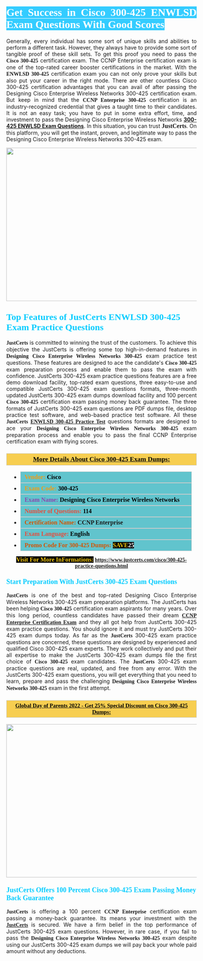 <h1 style="text-align: justify;"><span style="color:#ffffff;"><span style="font-family:Georgia,serif;"><strong><span style="background-color:#33ccff;">Get Success in Cisco 300-425 ENWLSD Exam Questions With Good Scores</span></strong></span></span></h1>

<p style="text-align: justify;">Generally, every individual has some sort of unique skills and abilities to perform a different task. However, they always have to provide some sort of tangible proof of these skill sets. To get this proof you need to pass the <span style="font-family:Georgia,serif;"><strong>Cisco 300-425</strong></span> certification exam. The CCNP Enterprise certification exam is one of the top-rated career booster certifications in the market. With the <span style="font-family:Georgia,serif;"><strong>ENWLSD 300-425</strong></span> certification exam you can not only prove your skills but also put your career in the right mode. There are other countless Cisco 300-425 certification advantages that you can avail of after passing the Designing Cisco Enterprise Wireless Networks 300-425 certification exam. But keep in mind that the <span style="font-family:Georgia,serif;"><strong>CCNP Enterprise 300-425</strong></span> certification is an industry-recognized credential that gives a taught time to their candidates. It is not an easy task; you have to put in some extra effort, time, and investment to pass the Designing Cisco Enterprise Wireless Networks <strong><a href="https://www.justcerts.com/cisco/300-425-practice-questions.html">300-425 ENWLSD Exam Questions</a></strong>. In this situation, you can trust <span style="font-size:16px;"><span style="font-family:Georgia,serif;"><strong>JustCerts</strong></span></span>. On this platform, you will get the instant, proven, and legitimate way to pass the Designing Cisco Enterprise Wireless Networks 300-425 exam.</p>

<p style="text-align: center;"><a href="https://www.justcerts.com/cisco/300-425-practice-questions.html"><img alt="" src="https://i.imgur.com/3zmepCe.jpg" style="width: 720px; height: 405px;" /></a></p>

<h2 style="margin-right:0in; margin-left:0in"><span style="color:#00ccff;"><span style="font-family:Georgia,serif;"><strong><span style="font-size:18pt">Top Features of JustCerts ENWLSD 300-425 Exam Practice Questions</span></strong></span></span></h2>

<p style="text-align: justify;"><span style="font-size:14px;"><span style="font-family:Georgia,serif;"><strong>JustCerts</strong></span></span> is committed to winning the trust of the customers. To achieve this objective the JustCerts is offering some top high-in-demand features in <span style="font-family:Georgia,serif;"><strong>Designing Cisco Enterprise Wireless Networks 300-425</strong></span> exam practice test questions. These features are designed to ace the candidate&#39;s <strong><span style="font-family:Georgia,serif;">Cisco 300-425</span></strong> exam preparation process and enable them to pass the exam with confidence. JustCerts 300-425 exam practice questions features are a free demo download facility, top-rated exam questions, three easy-to-use and compatible JustCerts 300-425 exam questions formats, three-month updated JustCerts 300-425 exam dumps download facility and 100 percent <span style="font-family:Georgia,serif;"><strong>Cisco 300-425</strong></span> certification exam passing money back guarantee. The three formats of JustCerts 300-425 exam questions are PDF dumps file, desktop practice test software, and web-based practice test software. All these <span style="font-family:Georgia,serif;"><strong>JustCerts</strong></span> <strong><span style="font-family:Georgia,serif;"><a href="https://www.justcerts.com/cisco/300-425-practice-questions.html">ENWLSD 300-425&nbsp;Practice Test</a></span></strong> questions formats are designed to ace your <span style="font-family:Georgia,serif;"><strong>Designing Cisco Enterprise Wireless Networks 300-425</strong></span> exam preparation process and enable you to pass the final CCNP Enterprise certification exam with flying scores.</p>

<h3 style="background: #f7ce50; border: 1px solid rgb(204, 204, 204); padding: 5px 10px; text-align: center;"><span style="font-family:Georgia,serif;"><u><u><span style="color:#000000;"><span style="font-size:11pt"><span style="line-height:normal"><b><span style="font-size:13.0pt"><span cambria="">More Details About Cisco&nbsp;300-425 Exam Dumps:</span></span></b></span></span></span></u></u></span></h3>

<ul>
	<li style="margin:0cm 10pt">
	<div style="background:#61c4cd; border: 1px solid rgb(204, 204, 204); padding: 5px 10px; text-align: justify;"><span style="font-family:Georgia,serif;"><span style="font-size:11pt"><span style="line-height:normal"><b><span style="font-size:12.0pt"><span new="" roman="" times=""><span style="color:#f39c12;">Vendor:</span> <span style="color:#000000;">Cisco</span></span></span></b></span></span></span></div>
	</li>
	<li style="margin:0cm 10pt">
	<div style="background: #61c4cd; border: 1px solid rgb(204, 204, 204); padding: 5px 10px; text-align: justify;"><span style="font-family:Georgia,serif;"><span style="font-size:11pt"><span style="line-height:normal"><b><span style="font-size:12.0pt"><span new="" roman="" times=""><span style="color:#f39c12;">Exam Code:</span> <span style="color:#000000;">300-425</span></span></span></b></span></span></span></div>
	</li>
	<li style="margin:0cm 10pt">
	<div style="background: #61c4cd; border: 1px solid rgb(204, 204, 204); padding: 5px 10px; text-align: justify;"><span style="font-family:Georgia,serif;"><span style="font-size:11pt"><span style="line-height:normal"><b><span style="font-size:12.0pt"><span new="" roman="" times=""><span style="color:#8e44ad;">Exam Name:</span> <span style="color:#000000;">Designing Cisco Enterprise Wireless Networks</span></span></span></b></span></span></span></div>
	</li>
	<li style="margin:0cm 10pt">
	<div style="background: #61c4cd; border: 1px solid rgb(204, 204, 204); padding: 5px 10px;"><span style="font-family:Georgia,serif;"><span style="font-size:11pt"><span style="line-height:normal"><b><span style="font-size:12.0pt"><span new="" roman="" times=""><span style="color:#e74c3c;">Number of Questions:</span><span style="color:#000000;"><span style="color:#f1c40f;"> </span>114</span></span></span></b></span></span></span></div>
	</li>
	<li style="margin:0cm 10pt">
	<div style="background: #61c4cd; border: 1px solid rgb(204, 204, 204); padding: 5px 10px; text-align: justify;"><span style="font-family:Georgia,serif;"><span style="font-size:11pt"><span style="line-height:normal"><b><span style="font-size:12.0pt"><span new="" roman="" times=""><span style="color:#d35400;">Certification Name:</span>&nbsp;CCNP Enterprise</span></span></b></span></span></span></div>
	</li>
	<li style="margin:0cm 10pt">
	<div style="background: #61c4cd; border: 1px solid rgb(204, 204, 204); padding: 5px 10px; text-align: justify;"><span style="font-family:Georgia,serif;"><span style="font-size:11pt"><span style="line-height:normal"><b><span style="font-size:12.0pt"><span new="" roman="" times=""><span style="color:#e74c3c;">Exam Language:</span> <span style="color:#000000;">English</span></span></span></b></span></span></span></div>
	</li>
	<li style="margin:0cm 10pt">
	<div style="background: #61c4cd; border: 1px solid rgb(204, 204, 204); padding: 5px 10px;"><span style="font-family:Georgia,serif;"><span style="font-size:11pt"><span style="line-height:normal"><b><span style="font-size:12.0pt"><span new="" roman="" times=""><span style="color:#d35400;">Promo Code For 300-425 Dumps:</span><span style="color:#f1c40f;"> <span style="background-color:#000000;">SAVE</span></span><span style="color:#ffffff;"><span style="background-color:#000000;">25</span></span></span></span></b></span></span></span></div>
	</li>
</ul>

<p style="text-align: center;"><span style="font-family:Georgia,serif;"><strong><span style="font-size:16px;"><span style="color:#f1c40f;"><span style="background-color:#000000;">Visit For More InFormations:</span></span></span>&nbsp;<a href="https://www.justcerts.com/cisco/300-425-practice-questions.html">https://www.justcerts.com/cisco/300-425-practice-questions.html</a></strong></span></p>

<h3 style="margin-right:0in; margin-left:0in"><span style="color:#00ccff;"><span style="font-family:Georgia,serif;"><strong><span style="font-size:13.5pt">Start Preparation With JustCerts 300-425 Exam Questions</span></strong></span></span></h3>

<p style="text-align: justify;"><span style="font-family:Georgia,serif;"><strong>JustCerts</strong></span> is one of the best and top-rated Designing Cisco Enterprise Wireless Networks 300-425 exam preparation platforms. The JustCerts has been helping <span style="font-family:Georgia,serif;"><strong>Cisco 300-425</strong></span> certification exam aspirants for many years. Over this long period, countless candidates have passed their dream <a href="https://www.justcerts.com/cisco/ccnp-certification-exams.html"><span style="font-family:Georgia,serif;"><strong>CCNP Enterprise Certification Exam</strong></span></a> and they all got help from JustCerts 300-425 exam practice questions. You should ignore it and must try JustCerts 300-425 exam dumps today. As far as the <span style="font-family:Georgia,serif;"><strong>JustCerts</strong></span> 300-425 exam practice questions are concerned, these questions are designed by experienced and qualified Cisco 300-425 exam experts. They work collectively and put their all expertise to make the JustCerts 300-425 exam dumps file the first choice of <strong><span style="font-family:Georgia,serif;">Cisco 300-425</span></strong> exam candidates. The <span style="font-family:Georgia,serif;"><strong>JustCerts</strong></span> 300-425 exam practice questions are real, updated, and free from any error. With the JustCerts 300-425 exam questions, you will get everything that you need to learn, prepare and pass the challenging <span style="font-family:Georgia,serif;"><strong>Designing Cisco Enterprise Wireless Networks 300-425</strong></span> exam in the first attempt.</p>

<h3 style="background: rgb(247, 206, 80); border: 1px solid rgb(204, 204, 204); padding: 5px 10px; text-align: center;"><span style="font-family:Georgia,serif;"><u><span style="color:#000000;"><span style="font-size:11pt;"><span style="line-height:normal;"><b><span cambria="">Global Day of Parents 2022 - Get 25% Special Discount on Cisco 300-425 Dumps:</span></b></span></span></span></u></span></h3>

<p style="text-align: center;"><a href="https://www.justcerts.com/cisco/300-425-practice-questions.html"><img alt="" src="https://i.imgur.com/fQyYzMS.jpg" style="width: 720px; height: 405px;" /></a></p>

<h3 style="margin-right:0in; margin-left:0in"><span style="color:#00ccff;"><span style="font-family:Georgia,serif;"><strong><span style="font-size:13.5pt">JustCerts Offers 100 Percent Cisco 300-425 Exam Passing Money Back Guarantee</span></strong></span></span></h3>

<p style="text-align: justify;"><span style="font-family:Georgia,serif;"><strong>JustCerts</strong></span> is offering a 100 percent <span style="font-family:Georgia,serif;"><strong>CCNP Enterprise</strong></span> certification exam passing a money-back guarantee. Its means your investment with the <a href="https://www.justcerts.com/"><span style="font-size:14px;"><span style="font-family:Georgia,serif;"><strong>JustCerts</strong></span></span></a> is secured. We have a firm belief in the top performance of JustCerts 300-425 exam questions. However, in rare case, if you fail to pass the <span style="font-family:Georgia,serif;"><strong>Designing Cisco Enterprise Wireless Networks 300-425</strong></span> exam despite using our JustCerts 300-425 exam dumps we will pay back your whole paid amount without any deductions.</p>
